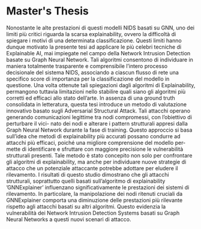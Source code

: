 # Master's Thesis
Nonostante le alte prestazioni di questi modelli NIDS basati su GNN, uno dei limiti più critici riguarda la scarsa explainability, ovvero la difficoltà di spiegare i motivi di una determinata classificazione. Questi limiti hanno dunque motivato la presente tesi ad applicare le più celebri tecniche di Explainable AI, mai impiegate nel campo della Network Intrusion Detection basate su Graph Neural Network. Tali algoritmi consentono di individuare in maniera totalmente trasparente e comprensibile l’intero processo decisionale del sistema NIDS, associando a ciascun flusso di rete una specifico score di importanza per la classificazione del modello in questione.
Una volta ottenute tali spiegazioni dagli algoritmi di Explainability, permangono tuttavia limitazioni nello stabilire quali siano gli algoritmi più corretti ed efficaci allo stato dell’arte. In assenza di una ground truth consolidata in letteratura, questa tesi introduce un metodo di valutazione innovativo basato sugli Adversarial Structural Attack. Tali attacchi operano generando comunicazioni legittime tra nodi compromessi, con l’obiettivo di perturbare il vici- nato dei nodi e alterare i pattern strutturali appresi dalla Graph Neural Network durante la fase di training. Questo approccio si basa sull’idea che metodi di explainability più accurati possano condurre ad attacchi più efficaci, poiché una migliore comprensione del modello per- mette di identificare e sfruttare con maggiore precisione le vulnerabilità strutturali presenti. Tale metodo è stato concepito non solo per confrontare gli algoritmi di explainability, ma anche per individuare nuove strategie di attacco che un potenziale attaccante potrebbe adottare per eludere il rilevamento. I risultati di questo studio dimostrano che gli attacchi strutturali, soprattutto quelli basati sull’algoritmo di explainability ’GNNExplainer’ influenzano significativamente le prestazioni dei sistemi di rilevamento. In particolare, la manipolazione dei nodi ritenuti cruciali da GNNExplainer comporta una diminuzione delle prestazioni più rilevante rispetto agli attacchi basati su altri algoritmi. Questo evidenzia la vulnerabilità dei Network Intrusion Detection Systems basati su Graph Neural Networks a questi nuovi scenari di attacco.
